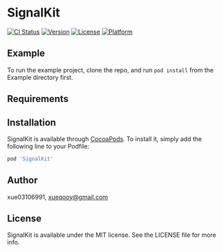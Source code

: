 # SignalKit

[![CI Status](https://img.shields.io/travis/xue03106991/SignalKit.svg?style=flat)](https://travis-ci.org/xue03106991/SignalKit)
[![Version](https://img.shields.io/cocoapods/v/SignalKit.svg?style=flat)](https://cocoapods.org/pods/SignalKit)
[![License](https://img.shields.io/cocoapods/l/SignalKit.svg?style=flat)](https://cocoapods.org/pods/SignalKit)
[![Platform](https://img.shields.io/cocoapods/p/SignalKit.svg?style=flat)](https://cocoapods.org/pods/SignalKit)

## Example

To run the example project, clone the repo, and run `pod install` from the Example directory first.

## Requirements

## Installation

SignalKit is available through [CocoaPods](https://cocoapods.org). To install
it, simply add the following line to your Podfile:

```ruby
pod 'SignalKit'
```

## Author

xue03106991, xueqooy@gmail.com

## License

SignalKit is available under the MIT license. See the LICENSE file for more info.
